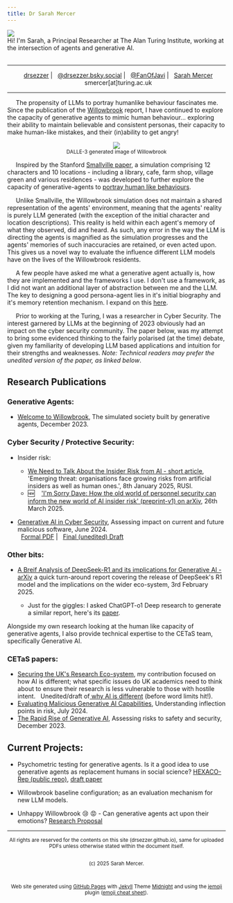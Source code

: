 ```yaml
---
title: Dr Sarah Mercer
---
```

<div class="sm_Parent">
    <div class="sm_child1">
      <img src="https://drsezzer.github.io/profile_pic.png" />
    </div>
    <div class="sm_child2">
      Hi! I'm Sarah, a Principal Researcher at The Alan Turing Institute, working at the intersection of agents and generative AI.
    </div>
</div>

<br>

<hr>
<p valign="center" align="center">
<big><i class="fa-brands fa-square-github"></i></big>&nbsp;&nbsp;<a href="https://github.com/drsezzer/">drsezzer</a> |
<big><i class="fa-brands fa-bluesky"></i></big>&nbsp;&nbsp;<a href="https://bsky.app/profile/drsezzer.bsky.social">@drsezzer.bsky.social</a> |
<big><i class="fa-brands fa-square-x-twitter"></i></big>&nbsp;&nbsp;<a href="https://twitter.com/fanofjavi">@FanOfJavi</a> | 
<big><i class="fa-brands fa-linkedin"></i></big>&nbsp;&nbsp;<a href="https://www.linkedin.com/in/sarah-mercer-033609273">Sarah Mercer</a>
<br>
<big><i class="fa-solid fa-envelope"></i></big>&nbsp;&nbsp;smercer[at]turing.ac.uk
</p>
<hr>

&nbsp;&nbsp;&nbsp;&nbsp; The propensity of LLMs to portray humanlike behaviour fascinates me.  Since the publication of the <a href="https://cetas.turing.ac.uk/publications/welcome-willowbrook">Willowbrook</a> report, I have continued to explore the capacity of generative agents to mimic human behaviour... exploring their ability to maintain believable and consistent personas, their capacity to make human-like mistakes, and their (in)ability to get angry!


<p align=center><img src="https://drsezzer.github.io/willowbrook1.png" /><br>
<small>DALLE-3 generated image of Willowbrook</small></p>

&nbsp;&nbsp;&nbsp;&nbsp; Inspired by the Stanford <a href="https://hai.stanford.edu/news/computational-agents-exhibit-believable-humanlike-behavior">Smallville paper</a>, a simulation comprising 12 characters and 10 locations - including a library, cafe, farm shop, village green and various residences - was developed to further explore the capacity of generative-agents to [portray human like behaviours](layers.md).


&nbsp;&nbsp;&nbsp;&nbsp; Unlike Smallville, the Willowbrook simulation does not maintain a shared representation of the agents' environment, meaning that the agents' reality is purely LLM generated (with the exception of the initial character and location descriptions).  This reality is held within each agent's memory of what they observed, did and heard. As such, any error in the way the LLM is directing the agents is magnified as the simulation progresses and the agents' memories of such inaccuracies are retained, or even acted upon.  This gives us a novel way to evaluate the influence different LLM models have on the lives of the Willowbrook residents.


&nbsp;&nbsp;&nbsp;&nbsp; A few people have asked me what a generative agent actually is, how they are implemented and the frameworks I use.  I don't use a framework, as I did not want an additional layer of abstraction between me and the LLM.  The key to designing a good persona-agent lies in it's initial biography and it's memory retention mechanism. I expand on this [here](agent_architecture.md).


&nbsp;&nbsp;&nbsp;&nbsp; Prior to working at the Turing, I was a researcher in Cyber Security.  The interest garnered by LLMs at the beginning of 2023 obviously had an impact on the cyber security community.  The paper below, was my attempt to bring some evidenced thinking to the fairly polarised (at the time) debate, given my familiarity of developing LLM based applications and intuition for their strengths and weaknesses.  <i>Note: Technical readers may prefer the unedited version of the paper, as linked below</i>.


## Research Publications

### Generative Agents:

* [Welcome to Willowbrook](https://cetas.turing.ac.uk/publications/welcome-willowbrook), The simulated society built by generative agents, December 2023. 

### Cyber Security / Protective Security:

* Insider risk: 
  * [We Need to Talk About the Insider Risk from AI - short article](https://rusi.org/explore-our-research/publications/commentary/we-need-talk-about-insider-risk-ai), 'Emerging threat: organisations face growing risks from artificial insiders as well as human ones.', 8th January 2025, RUSI. 
  * :new: &nbsp;&nbsp; ['I'm Sorry Dave: How the old world of personnel security can inform the new world of AI insider risk' (preprint-v1) on arXiv](https://arxiv.org/abs/2504.00012), 26th March 2025.

* [Generative AI in Cyber Security](https://cetas.turing.ac.uk/publications/generative-ai-cybersecurity), Assessing impact on current and future malicious software, June 2024. <br> 
<i class="fa-solid fa-file-pdf"></i>&nbsp;&nbsp;[Formal PDF](docs/cetas_briefing_paper_-_evaluating_malicious_generative_ai_capabilities.pdf) | <i class="fa-solid fa-pen-ruler"></i>&nbsp;&nbsp;[Final (unedited) Draft](raw_malicious_genai.md)

### Other bits:

* [A Breif Analysis of DeepSeek-R1 and its implications for Generative AI - arXiv](https://arxiv.org/abs/2502.02523) a quick turn-around report covering the release of DeepSeek's R1 model and the implications on the wider eco-system, 3rd February 2025.

  * Just for the giggles: I asked ChatGPT-o1 Deep research to generate a similar report, here's its [paper](DeepResearch-DeepSeekR1_and_DeepSeekV3.pdf).

<p></p>
<p>Alongside my own research looking at the human like capacity of generative agents, I also provide technical expertise to the CETaS team, specifically Generative AI.</p>

### CETaS papers:

* [Securing the UK's Research Eco-system](https://cetas.turing.ac.uk/publications/securing-uks-ai-research-ecosystem), my contribution focused on how AI is different; what specific issues do UK academics need to think about to ensure their research is less vulnerable to those with hostile intent.   <i class="fa-solid fa-pen-ruler"></i>&nbsp;&nbsp;Unedited/draft of[ why AI is different](raw_how_is_ai_different.md) (before word limits hit!).
* [Evaluating Malicious Generative AI Capabilities](https://cetas.turing.ac.uk/publications/evaluating-malicious-generative-ai-capabilities), Understanding inflection points in risk, July 2024.
* [The Rapid Rise of Generative AI](https://cetas.turing.ac.uk/publications/rapid-rise-generative-ai), Assessing risks to safety and security, December 2023.

## Current Projects:

* Psychometric testing for generative agents.  Is it a good idea to use generative agents as replacement humans in social science? [HEXACO-Rep (public repo)](https://github.com/alan-turing-institute/hexaco-rep-public), [draft paper](https://github.com/alan-turing-institute/hexaco-rep-public/blob/main/Hexaco-25-04-04.pdf)

* Willowbrook baseline configuration; as an evaluation mechanism for new LLM models.
* Unhappy Willowbrook :cry: :rage: - Can generative agents act upon their emotions?  [Research Proposal](rp_unhappy_willowbrook.md)

<hr>

<div align="center">
<small>All rights are reserved for the contents on this site (drsezzer.github.io), same for uploaded PDFs unless otherwise stated within the document itself. 

<br> (c) 2025 Sarah Mercer.

<br><br>Web site generated using <a href="https://docs.github.com/en/pages/getting-started-with-github-pages/about-github-pages">GitHub Pages</a> with <a href="https://jekyllrb.com/">Jekyll</a> Theme <a href="https://github.com/pages-themes/midnight">Midnight</a> and using the <a href="https://github.com/jekyll/jemoji">jemoji</a> plugin (<a href="https://github.com/ikatyang/emoji-cheat-sheet/blob/master/README.md">emoji cheat sheet</a>).

<br><br>
</small>
</div>

